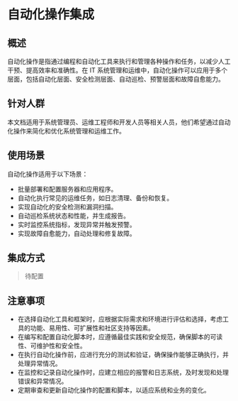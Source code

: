 # 自动化操作集成

## 概述

自动化操作是指通过编程和自动化工具来执行和管理各种操作和任务，以减少人工干预、提高效率和准确性。在 IT 系统管理和运维中，自动化操作可以应用于多个层面，包括自动化层面、安全检测层面、自动巡检、预警层面和故障自愈能力。

## 针对人群

本文档适用于系统管理员、运维工程师和开发人员等相关人员，他们希望通过自动化操作来简化和优化系统管理和运维工作。

## 使用场景

自动化操作适用于以下场景：

- 批量部署和配置服务器和应用程序。
- 自动化执行常见的运维任务，如日志清理、备份和恢复。
- 实现自动化的安全检测和漏洞扫描。
- 自动巡检系统状态和性能，并生成报告。
- 实时监控系统指标，发现异常并触发预警。
- 实现故障自愈能力，自动处理和修复故障。

## 集成方式

> 待配置

## 注意事项

- 在选择自动化工具和框架时，应根据实际需求和环境进行评估和选择，考虑工具的功能、易用性、可扩展性和社区支持等因素。
- 在编写和配置自动化脚本时，应遵循最佳实践和安全规范，确保脚本的可读性、可维护性和安全性。
- 在执行自动化操作前，应进行充分的测试和验证，确保操作能够正确执行，并处理异常情况。
- 在监控和记录自动化操作时，应建立相应的报警和日志系统，及时发现和处理错误和异常情况。
- 定期审查和更新自动化操作的配置和脚本，以适应系统和业务的变化。

